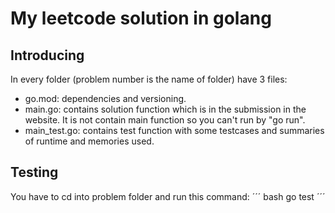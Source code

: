 # My leetcode solution in golang

## Introducing

In every folder (problem number is the name of folder) have 3 files:

- go.mod: dependencies and versioning.
- main.go: contains solution function which is in the submission in the website. It is not contain main function so you can't run by "go run".
- main_test.go: contains test function with some testcases and summaries of runtime and memories used.

## Testing

You have to cd into problem folder and run this command:
´´´ bash
go test
´´´
